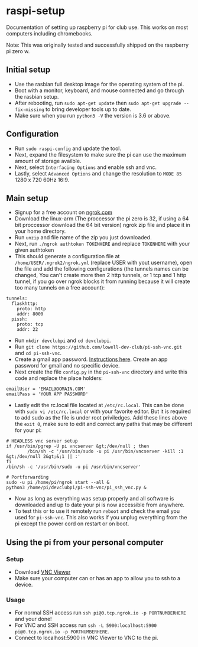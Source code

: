 # raspi-setup
Documentation of setting up raspberry pi for club use. This works on most computers including chromebooks.

Note: This was originally tested and successfully shipped on the raspberry pi zero w.

## Initial setup

- Use the rasbian full desktop image for the operating system of the pi.
- Boot with a monitor, keyboard, and mouse connected and go through the rasbian setup.
- After rebooting, run `sudo apt-get update` then `sudo apt-get upgrade --fix-missing` to bring developer tools up to date.
- Make sure when you run `python3 -V` the version is 3.6 or above. 

## Configuration

- Run `sudo raspi-config` and update the tool.
- Next, expand the filesystem to make sure the pi can use the maximum amount of storage availble.
- Next, select `Interfacing Options` and enable ssh and vnc.
- Lastly, select `Advanced Options` and change the resolution to `MODE 85` 1280 x 720 60Hz 16:9.

## Main setup

- Signup for a free account on [ngrok.com](https://ngrok.com/)
- Download the linux-arm (The proccessor the pi zero is 32, if using a 64 bit proccessor download the 64 bit version) ngrok zip file and place it in your home directory.
- Run `unzip` and file name of the zip you just downloaded.
- Next, run `./ngrok authtoken TOKENHERE` and replace `TOKENHERE` with your given authtoken
- This should generate a configuration file at `/home/USER/.ngrok2/ngrok.yml` (replace USER with yout username), open the file and add the following configurations (the tunnels names can be changed, You can't create more then 2 http tunnels, or 1 tcp and 1 http tunnel, if you go over ngrok blocks it from running because it will create too many tunnels on a free account):
```
tunnels:
  flaskhttp:
    proto: http
    addr: 8000
  pissh:
    proto: tcp
    addr: 22
```
- Run `mkdir devclubpi` and `cd devclubpi`.
- Run `git clone https://github.com/lowell-dev-club/pi-ssh-vnc.git` and `cd pi-ssh-vnc`.
- Create a gmail app password. [Instructions here](https://support.google.com/accounts/answer/185833?hl=en). Create an app password for gmail and no specific device.
- Next create the file `config.py` in the `pi-ssh-vnc` directory and write this code and replace the place holders:
```
emailUser = 'EMAIL@DOMAIN.COM'
emailPass = 'YOUR APP PASSWORD'
```
- Lastly edit the rc.local file located at `/etc/rc.local`. This can be done with `sudo vi /etc/rc.local` or with your favorite editor. But it is required to add sudo as the file is under root priviledges. Add these lines above the `exit 0`, make sure to edit and correct any paths that may be different for your pi:
```
# HEADLESS vnc server setup
if /usr/bin/pgrep -U pi vncserver &gt;/dev/null ; then 
        /bin/sh -c '/usr/bin/sudo -u pi /usr/bin/vncserver -kill :1 &gt;/dev/null 2&gt;&;1 || :'
fi 
/bin/sh -c '/usr/bin/sudo -u pi /usr/bin/vncserver'

# Portforwarding
sudo -u pi /home/pi/ngrok start --all &
python3 /home/pi/devclubpi/pi-ssh-vnc/pi_ssh_vnc.py &
```
- Now as long as everything was setup properly and all software is downloaded and up to date your pi is now accessible from anywhere.
- To test this or to use it remotely run `reboot` and check the email you used for `pi-ssh-vnc`. This also works if you unplug everything from the pi except the power cord on restart or on boot.

## Using the pi from your personal computer

### Setup

- Download [VNC Viewer](https://www.realvnc.com/en/connect/download/viewer/)
- Make sure your computer can or has an app to allow you to ssh to a device.

### Usage

- For normal SSH access run `ssh pi@0.tcp.ngrok.io -p PORTNUMBERHERE` and your done!
- For VNC and SSH access run `ssh -L 5900:localhost:5900 pi@0.tcp.ngrok.io -p PORTNUMBERHERE`.
- Connect to localhost:5900 in VNC Viewer to VNC to the pi.
